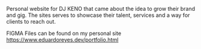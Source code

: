 Personal website for DJ KENO that came about
the idea to grow their brand and gig. The sites serves
to showcase their talent, services and a way for clients to reach out.

FIGMA Files can be found on my personal site https://www.eduardoreyes.dev/portfolio.html
